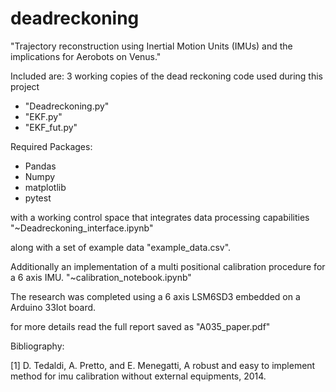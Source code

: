 # deadreckoning
"Trajectory reconstruction using Inertial Motion Units (IMUs) and the implications for Aerobots on Venus."

Included are:
3 working copies of the dead reckoning code used during this project
- "Deadreckoning.py"
- "EKF.py"
- "EKF_fut.py"

Required Packages:
- Pandas
- Numpy
- matplotlib
- pytest

with a working control space that integrates data processing capabilities "~Deadreckoning_interface.ipynb"

along with a set of example data "example_data.csv".

Additionally an implementation of a multi positional calibration procedure for a 6 axis IMU. "~calibration_notebook.ipynb"

The research was completed using a 6 axis LSM6SD3 embedded on a Arduino 33Iot board.

for more details read the full report saved as "A035_paper.pdf"


Bibliography:

[1] D. Tedaldi, A. Pretto, and E. Menegatti, A robust and easy to implement method for imu calibration without external equipments, 2014.
